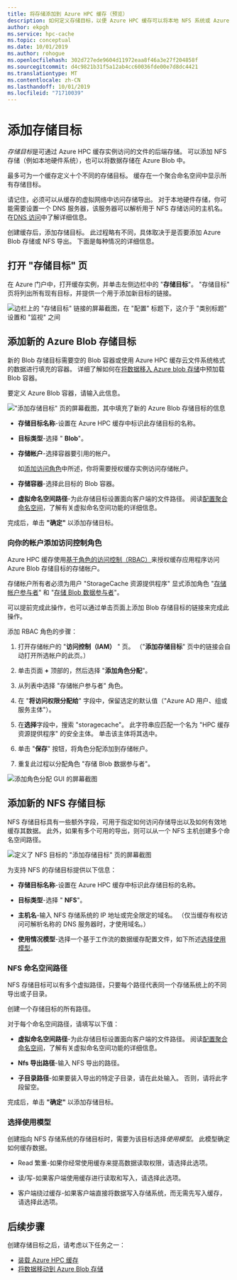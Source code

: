 ```yaml
---
title: 将存储添加到 Azure HPC 缓存（预览）
description: 如何定义存储目标，以便 Azure HPC 缓存可以将本地 NFS 系统或 Azure Blob 容器用于长期文件存储
author: ekpgh
ms.service: hpc-cache
ms.topic: conceptual
ms.date: 10/01/2019
ms.author: rohogue
ms.openlocfilehash: 302d727ede9604d11972eaa8f46a3e27f204858f
ms.sourcegitcommit: d4c9821b31f5a12ab4cc60036fde00e7d8dc4421
ms.translationtype: MT
ms.contentlocale: zh-CN
ms.lasthandoff: 10/01/2019
ms.locfileid: "71710039"
---
```

# <a name="add-storage-targets"></a>添加存储目标

*存储目标*是可通过 Azure HPC 缓存实例访问的文件的后端存储。 可以添加 NFS 存储（例如本地硬件系统），也可以将数据存储在 Azure Blob 中。

最多可为一个缓存定义十个不同的存储目标。 缓存在一个聚合命名空间中显示所有存储目标。

请记住，必须可以从缓存的虚拟网络中访问存储导出。 对于本地硬件存储，你可能需要设置一个 DNS 服务器，该服务器可以解析用于 NFS 存储访问的主机名。 在[DNS 访问](hpc-cache-prereqs.md#dns-access)中了解详细信息。

创建缓存后，添加存储目标。 此过程略有不同，具体取决于是否要添加 Azure Blob 存储或 NFS 导出。 下面是每种情况的详细信息。

## <a name="open-the-storage-targets-page"></a>打开 "存储目标" 页

在 Azure 门户中，打开缓存实例，并单击左侧边栏中的 "**存储目标**"。 "存储目标" 页将列出所有现有目标，并提供一个用于添加新目标的链接。

![边栏上的 "存储目标" 链接的屏幕截图，在 "配置" 标题下，这介于 "类别标题" 设置和 "监视" 之间](media/hpc-cache-storage-targets-sidebar.png)

## <a name="add-a-new-azure-blob-storage-target"></a>添加新的 Azure Blob 存储目标

新的 Blob 存储目标需要空的 Blob 容器或使用 Azure HPC 缓存云文件系统格式的数据进行填充的容器。 详细了解如何在[将数据移入 Azure blob 存储](hpc-cache-ingest.md)中预加载 Blob 容器。

要定义 Azure Blob 容器，请输入此信息。

!["添加存储目标" 页的屏幕截图，其中填充了新的 Azure Blob 存储目标的信息](media/hpc-cache-add-blob.png)

<!-- need to replace screenshot after note text is updated with both required RBAC roles -->

* **存储目标名称**-设置在 Azure HPC 缓存中标识此存储目标的名称。
* **目标类型**-选择 " **Blob**"。
* **存储帐户**-选择容器要引用的帐户。

  如[添加访问角色](#add-the-access-control-roles-to-your-account)中所述，你将需要授权缓存实例访问存储帐户。
* **存储容器**-选择此目标的 Blob 容器。

* **虚拟命名空间路径**-为此存储目标设置面向客户端的文件路径。 阅读[配置聚合命名空间](hpc-cache-namespace.md)，了解有关虚拟命名空间功能的详细信息。

完成后，单击 **"确定"** 以添加存储目标。

### <a name="add-the-access-control-roles-to-your-account"></a>向你的帐户添加访问控制角色

Azure HPC 缓存使用[基于角色的访问控制（RBAC）](https://docs.microsoft.com/azure/role-based-access-control/index)来授权缓存应用程序访问 Azure Blob 存储目标的存储帐户。

存储帐户所有者必须为用户 "StorageCache 资源提供程序" 显式添加角色 "[存储帐户参与者](https://docs.microsoft.com/azure/role-based-access-control/built-in-roles#storage-account-contributor)" 和 "[存储 Blob 数据参与者](https://docs.microsoft.com/azure/role-based-access-control/built-in-roles#storage-blob-data-contributor)"。

可以提前完成此操作，也可以通过单击页面上添加 Blob 存储目标的链接来完成此操作。

添加 RBAC 角色的步骤：

1. 打开存储帐户的 "**访问控制（IAM）** " 页。 （"**添加存储目标**" 页中的链接会自动打开所选帐户的此页。）

1. 单击页面 **+** 顶部的，然后选择 "**添加角色分配**"。

1. 从列表中选择 "存储帐户参与者" 角色。

1. 在 "**将访问权限分配给**" 字段中，保留选定的默认值（"Azure AD 用户、组或服务主体"）。  

1. 在**选择**字段中，搜索 "storagecache"。  此字符串应匹配一个名为 "HPC 缓存资源提供程序" 的安全主体。 单击该主体将其选中。

1. 单击 "**保存**" 按钮，将角色分配添加到存储帐户。

1. 重复此过程以分配角色 "存储 Blob 数据参与者"。  

![添加角色分配 GUI 的屏幕截图](media/hpc-cache-add-role.png)

## <a name="add-a-new-nfs-storage-target"></a>添加新的 NFS 存储目标

NFS 存储目标具有一些额外字段，可用于指定如何访问存储导出以及如何有效地缓存其数据。 此外，如果有多个可用的导出，则可以从一个 NFS 主机创建多个命名空间路径。

![定义了 NFS 目标的 "添加存储目标" 页的屏幕截图](media/hpc-cache-add-nfs-target.png)

为支持 NFS 的存储目标提供以下信息：

* **存储目标名称**-设置在 Azure HPC 缓存中标识此存储目标的名称。

* **目标类型**-选择 " **NFS**"。

* **主机名**-输入 NFS 存储系统的 IP 地址或完全限定的域名。 （仅当缓存有权访问可解析名称的 DNS 服务器时，才使用域名。）

* **使用情况模型**-选择一个基于工作流的数据缓存配置文件，如下所述[选择使用模型](#choose-a-usage-model)。

### <a name="nfs-namespace-paths"></a>NFS 命名空间路径

NFS 存储目标可以有多个虚拟路径，只要每个路径代表同一个存储系统上的不同导出或子目录。

创建一个存储目标的所有路径。
<!-- You can create multiple namespace paths to represent different exports on the same NFS storage system, but you must create them all from one storage target. -->

对于每个命名空间路径，请填写以下值：

* **虚拟命名空间路径**-为此存储目标设置面向客户端的文件路径。 阅读[配置聚合命名空间](hpc-cache-namespace.md)，了解有关虚拟命名空间功能的详细信息。

<!--  The virtual path should start with a slash ``/``. -->

* **Nfs 导出路径**-输入 NFS 导出的路径。

* **子目录路径**-如果要装入导出的特定子目录，请在此处输入。 否则，请将此字段留空。

完成后，单击 **"确定"** 以添加存储目标。

### <a name="choose-a-usage-model"></a>选择使用模型
<!-- referenced from GUI - update aka.ms link if you change this heading -->

创建指向 NFS 存储系统的存储目标时，需要为该目标选择*使用模型*。 此模型确定如何缓存数据。

* Read 繁重-如果你经常使用缓存来提高数据读取权限，请选择此选项。

* 读/写-如果客户端使用缓存进行读取和写入，请选择此选项。

* 客户端绕过缓存-如果客户端直接将数据写入存储系统，而无需先写入缓存，请选择此选项。

## <a name="next-steps"></a>后续步骤

创建存储目标之后，请考虑以下任务之一：

* [装载 Azure HPC 缓存](hpc-cache-mount.md)
* [将数据移动到 Azure Blob 存储](hpc-cache-ingest.md)
